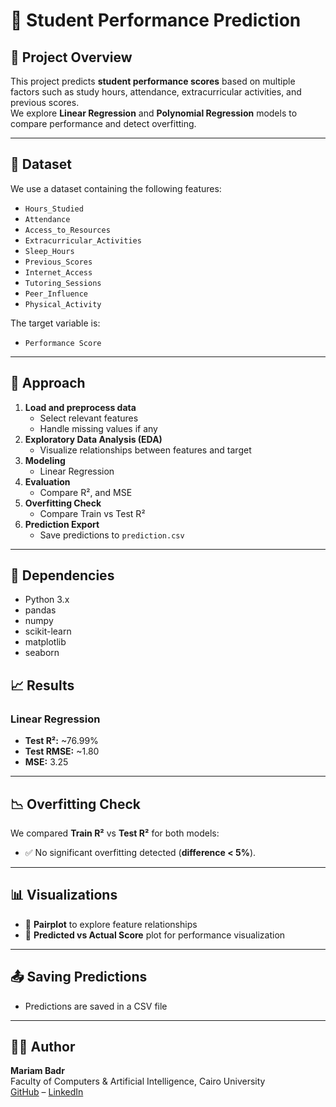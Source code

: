 # 🎯 Student Performance Prediction

## 📌 Project Overview
This project predicts **student performance scores** based on multiple factors such as study hours, attendance, extracurricular activities, and previous scores.  
We explore **Linear Regression** and **Polynomial Regression** models to compare performance and detect overfitting.

---

## 📂 Dataset
We use a dataset containing the following features:

- `Hours_Studied`
- `Attendance`
- `Access_to_Resources`
- `Extracurricular_Activities`
- `Sleep_Hours`
- `Previous_Scores`
- `Internet_Access`
- `Tutoring_Sessions`
- `Peer_Influence`
- `Physical_Activity`

The target variable is:
- `Performance Score`

---

## 🧠 Approach
1. **Load and preprocess data**
   - Select relevant features
   - Handle missing values if any
2. **Exploratory Data Analysis (EDA)**
   - Visualize relationships between features and target
3. **Modeling**
   - Linear Regression
4. **Evaluation**
   - Compare R²,  and MSE
5. **Overfitting Check**
   - Compare Train vs Test R²
6. **Prediction Export**
   - Save predictions to `prediction.csv`

---

## 📌 Dependencies

- Python 3.x  
- pandas  
- numpy  
- scikit-learn  
- matplotlib  
- seaborn  
## 📈 Results

### **Linear Regression**
- **Test R²:** ~76.99%
- **Test RMSE:** ~1.80
- **MSE:** 3.25

---

## 📉 Overfitting Check
We compared **Train R²** vs **Test R²** for both models:  
- ✅ No significant overfitting detected (**difference < 5%**).

---

## 📊 Visualizations
- 📌 **Pairplot** to explore feature relationships  
- 📌 **Predicted vs Actual Score** plot for performance visualization  

---
## 📤 Saving Predictions

- Predictions are saved in a CSV file

---

## 👩‍💻 Author

**Mariam Badr**  
Faculty of Computers & Artificial Intelligence, Cairo University  
[GitHub](https://github.com/Mariam-Badr-MB) – [LinkedIn](https://www.linkedin.com/in/mariambadr13/)
